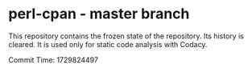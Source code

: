 # perl-cpan - master branch

This repository contains the frozen state of the repository.
Its history is cleared. It is used only for static code
analysis with Codacy.

Commit Time: 1729824497